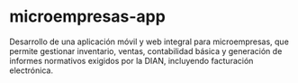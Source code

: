 # microempresas-app
Desarrollo de una aplicación móvil y web integral para microempresas, que permite gestionar inventario, ventas, contabilidad básica y generación de informes normativos exigidos por la DIAN, incluyendo facturación electrónica.
